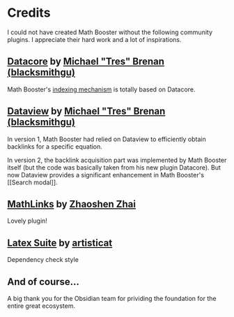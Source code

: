 # Credits

I could not have created Math Booster without the following community plugins. I appreciate their hard work and a lot of inspirations.

## [Datacore](https://github.com/blacksmithgu/datacore) by [Michael "Tres" Brenan (blacksmithgu)](https://github.com/blacksmithgu)

Math Booster's [indexing mechanism](https://github.com/RyotaUshio/obsidian-math-booster/tree/master/src/index) is totally based on Datacore.

## [Dataview](https://github.com/blacksmithgu/obsidian-dataview) by [Michael "Tres" Brenan (blacksmithgu)](https://github.com/blacksmithgu)

In version 1, Math Booster had relied on Dataview to efficiently obtain backlinks for a specific equation.

In version 2, the backlink acquisition part was implemented by Math Booster itself (but the code was basically taken from his new plugin Datacore). But now Dataview provides a significant enhancement in Math Booster's [[Search modal]].

## [MathLinks](https://github.com/zhaoshenzhai/obsidian-mathlinks) by [Zhaoshen Zhai](tps://github.com/zhaoshenzhai)

Lovely plugin!

## [Latex Suite](https://github.com/artisticat1/obsidian-latex-suite/tree/main/src) by [artisticat](1https://github.com/artisticat1)

Dependency check style

## And of course...

A big thank you for the Obsidian team for prividing the foundation for the entire great ecosystem.
